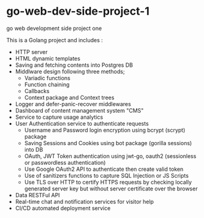 # go-web-dev-side-project-1
go web development side project one

This is a Golang project and includes :

- HTTP server 
- HTML dynamic templates 
- Saving and fetching contents into Postgres DB
- Middlware design following three methods; 
  - Variadic functions
  - Function chaining
  - Callbacks
  - Context package and Context trees
- Logger and defer-panic-recover middlewares 
- Dashboard of content management system "CMS"
- Service to capture usage analytics
- User Authentication service to authenticate requests
  - Username and Password login encryption using bcrypt (scrypt) package
  - Saving Sessions and Cookies using bot package (gorilla sessions) into DB
  - OAuth, JWT Token authentication using jwt-go, oauth2 (sessionless or passwordless authentication)
  - Use Google OAuth2 API to authenticate then create valid token
  - Use of sanitizers functions to capture SQL Injection or JS Scripts 
  - Use TLS over HTTP to certify HTTPS requests by checking locally generated server key but without server certificate over the browser
- Data RESTFul API 
- Real-time chat and notification services for visitor help 
- CI/CD automated deployment service
